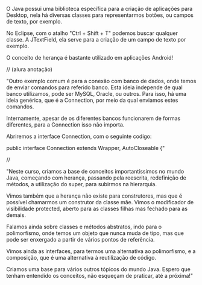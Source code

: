 O Java possui uma biblioteca específica para a criação de aplicações para Desktop, 
nela há diversas classes para representarmos botões, ou campos de texto, por exemplo.

No Eclipse, com o atalho "Ctrl + Shift + T" podemos buscar qualquer classe.
A JTextField, ela serve para a criação de um campo de texto por exemplo.

O conceito de herança é bastante utilizado em aplicações Android!

// (alura anotação)

"Outro exemplo comum é para a conexão com banco de dados, onde temos de enviar comandos para referido banco. Esta ideia independe de qual banco utilizamos, pode ser MySQL, Oracle, ou outros. Para isso, há uma ideia genérica, que é a Connection, por meio da qual enviamos estes comandos.

Internamente, apesar de os diferentes bancos funcionarem de formas diferentes, para a Connection isso não importa.

Abriremos a interface Connection, com o seguinte codigo:

public interface Connection extends Wrapper, AutoCloseable {"

//

"Neste curso, criamos a base de conceitos importantíssimos no mundo Java, começando com herança, passando pela reescrita, redefinição de métodos, a utilização do super, para subirmos na hierarquia.

Vimos também que a herança não existe para construtores, mas que é possível chamarmos um construtor da classe mãe. Vimos o modificador de visibilidade protected, aberto para as classes filhas mas fechado para as demais.

Falamos ainda sobre classes e métodos abstratos, indo para o polimorfismo, onde temos um objeto que nunca muda de tipo, mas que pode ser enxergado a partir de vários pontos de referência.

Vimos ainda as interfaces, para termos uma alternativa ao polimorfismo, e a composição, que é uma alternativa à reutilização de código.

Criamos uma base para vários outros tópicos do mundo Java. Espero que tenham entendido os conceitos, não esqueçam de praticar, até a próxima!"